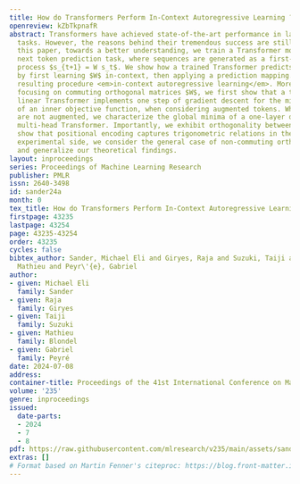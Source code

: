 ```yaml
---
title: How do Transformers Perform In-Context Autoregressive Learning ?
openreview: kZbTkpnafR
abstract: Transformers have achieved state-of-the-art performance in language modeling
  tasks. However, the reasons behind their tremendous success are still unclear. In
  this paper, towards a better understanding, we train a Transformer model on a simple
  next token prediction task, where sequences are generated as a first-order autoregressive
  process $s_{t+1} = W s_t$. We show how a trained Transformer predicts the next token
  by first learning $W$ in-context, then applying a prediction mapping. We call the
  resulting procedure <em>in-context autoregressive learning</em>. More precisely,
  focusing on commuting orthogonal matrices $W$, we first show that a trained one-layer
  linear Transformer implements one step of gradient descent for the minimization
  of an inner objective function, when considering augmented tokens. When the tokens
  are not augmented, we characterize the global minima of a one-layer diagonal linear
  multi-head Transformer. Importantly, we exhibit orthogonality between heads and
  show that positional encoding captures trigonometric relations in the data. On the
  experimental side, we consider the general case of non-commuting orthogonal matrices
  and generalize our theoretical findings.
layout: inproceedings
series: Proceedings of Machine Learning Research
publisher: PMLR
issn: 2640-3498
id: sander24a
month: 0
tex_title: How do Transformers Perform In-Context Autoregressive Learning ?
firstpage: 43235
lastpage: 43254
page: 43235-43254
order: 43235
cycles: false
bibtex_author: Sander, Michael Eli and Giryes, Raja and Suzuki, Taiji and Blondel,
  Mathieu and Peyr\'{e}, Gabriel
author:
- given: Michael Eli
  family: Sander
- given: Raja
  family: Giryes
- given: Taiji
  family: Suzuki
- given: Mathieu
  family: Blondel
- given: Gabriel
  family: Peyré
date: 2024-07-08
address:
container-title: Proceedings of the 41st International Conference on Machine Learning
volume: '235'
genre: inproceedings
issued:
  date-parts:
  - 2024
  - 7
  - 8
pdf: https://raw.githubusercontent.com/mlresearch/v235/main/assets/sander24a/sander24a.pdf
extras: []
# Format based on Martin Fenner's citeproc: https://blog.front-matter.io/posts/citeproc-yaml-for-bibliographies/
---
```

